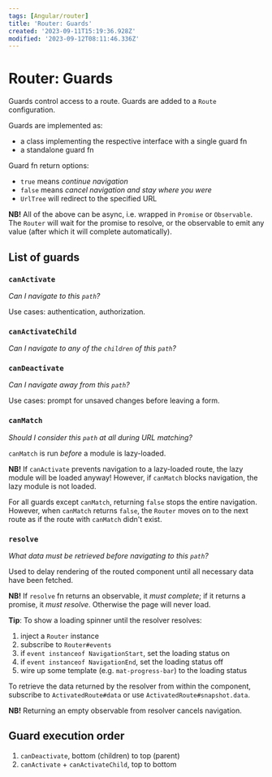 ```yaml
---
tags: [Angular/router]
title: 'Router: Guards'
created: '2023-09-11T15:19:36.928Z'
modified: '2023-09-12T08:11:46.336Z'
---
```


# Router: Guards

Guards control access to a route.
Guards are added to a `Route` configuration.

Guards are implemented as:
- a class implementing the respective interface with a single guard fn
- a standalone guard fn

Guard fn return options:
- `true` means _continue navigation_
- `false` means _cancel navigation and stay where you were_
- `UrlTree` will redirect to the specified URL

**NB!** All of the above can be async, i.e. wrapped in `Promise` or `Observable`. The `Router` will wait for the promise to resolve, or the observable to emit any value (after which it will complete automatically).


## List of guards

### `canActivate`

_Can I navigate to this `path`?_

Use cases: authentication, authorization.

### `canActivateChild`

_Can I navigate to any of the `children` of this `path`?_


### `canDeactivate`

_Can I navigate away from this `path`?_

Use cases: prompt for unsaved changes before leaving a form.

### `canMatch`

_Should I consider this `path` at all during URL matching?_

`canMatch` is run _before_ a module is lazy-loaded.

**NB!** If `canActivate` prevents navigation to a lazy-loaded route, the lazy module will be loaded anyway! However, if `canMatch` blocks navigation, the lazy module is not loaded.

For all guards except `canMatch`, returning `false` stops the entire navigation.  
However, when `canMatch` returns `false`, the `Router` moves on to the next route as if the route with `canMatch` didn't exist.

### `resolve`

_What data must be retrieved before navigating to this `path`?_

Used to delay rendering of the routed component until all necessary data have been fetched.

**NB!** If `resolve` fn returns an observable, it _must complete_; if it returns a promise, it _must resolve_. Otherwise the page will never load.

**Tip**: To show a loading spinner until the resolver resolves:
1. inject a `Router` instance
2. subscribe to `Router#events`
3. if `event instanceof NavigationStart`, set the loading status on
4. if `event instanceof NavigationEnd`, set the loading status off
5. wire up some template (e.g. `mat-progress-bar`) to the loading status

To retrieve the data returned by the resolver from within the component, subscribe to `ActivatedRoute#data` or use `ActivatedRoute#snapshot.data`.

**NB!** Returning an empty observable from resolver cancels navigation.


## Guard execution order

1. `canDeactivate`, bottom (children) to top (parent)
2. `canActivate` + `canActivateChild`, top to bottom















